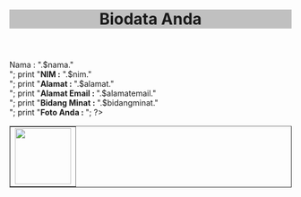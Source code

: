 <html>
<head>
<title>Biodata</title>
</head>
<body>

<div class="content">
<header style="background-color:silver" >
<h1 class="judul">Biodata Anda</h1>
</header>

<?php

$nama        = "Maylani Rizki Nabilla";
$nim         = 202520030;
$alamat      = "Kemiri Lor";
$alamatemail = "meilanninabilla134@gmail.com";
$bidangminat = "multimedia";

    print "<strong>Nama :</strong> ".$nama."<br>";
    print "<strong>NIM :</strong> ".$nim."<br>";
    print "<strong>Alamat : </strong>".$alamat."<br>";
    print "<strong>Alamat Email : </strong>".$alamatemail."<br>";
    print "<strong>Bidang Minat : </strong>".$bidangminat."<br>";
    print "<strong>Foto Anda : </strong>";
   
?>

<table border="1">
<tr>
<td> <img src="fotosaya.jpg" style="width:100px"></td>

</tr>
</table>
</div>
</hmtl>
